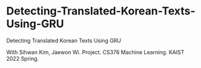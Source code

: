 # Detecting-Translated-Korean-Texts-Using-GRU
Detecting Translated Korean Texts Using GRU

With Sihwan Kim, Jaewon Wi. Project. CS376 Machine Learning. KAIST 2022 Spring.
